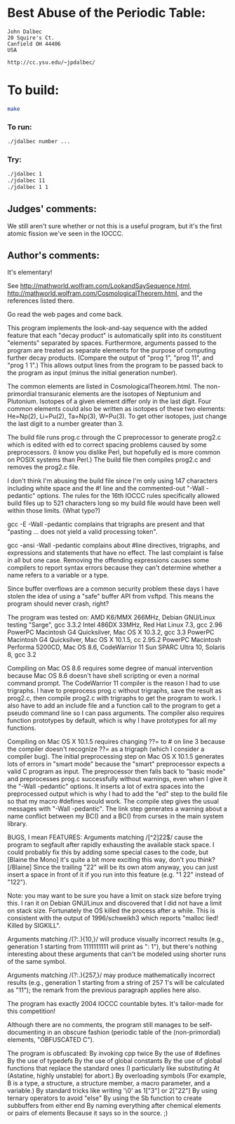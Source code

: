 # Best Abuse of the Periodic Table:

    John Dalbec
    20 Squire's Ct.
    Canfield OH 44406
    USA

    http://cc.ysu.edu/~jpdalbec/

# To build:

```sh
make
```

### To run:

```sh
./jdalbec number ...
```

### Try:

```sh
./jdalbec 1
./jdalbec 11
./jdalbec 1 1

```

## Judges' comments:

We still aren't sure whether or not this is a useful program, but
it's the first atomic fission we've seen in the IOCCC.

## Author's comments:

It's elementary!

See http://mathworld.wolfram.com/LookandSaySequence.html,
http://mathworld.wolfram.com/CosmologicalTheorem.html,
and the references listed there.

Go read the web pages and come back.

This program implements the look-and-say sequence with the
added feature that each "decay product" is automatically split
into its constituent "elements" separated by spaces.  Furthermore,
arguments passed to the program are treated as separate elements
for the purpose of computing further decay products.  (Compare
the output of "prog 1", "prog 11", and "prog 1 1".)  This
allows output lines from the program to be passed back to the
program as input (minus the initial generation number).

The common elements are listed in CosmologicalTheorem.html.
The non-primordial transuranic elements are the isotopes of
Neptunium and Plutonium.  Isotopes of a given element differ
only in the last digit.  Four common elements could also be
written as isotopes of these two elements: He=Np(2), Li=Pu(2),
Ta=Np(3), W=Pu(3).  To get other isotopes, just change the
last digit to a number greater than 3.

The build file runs prog.c through the C preprocessor to
generate prog2.c which is edited with ed to correct spacing
problems caused by some preprocessors.  (I know you dislike
Perl, but hopefully ed is more common on POSIX systems than
Perl.)  The build file then compiles prog2.c and removes the
prog2.c file.

I don't think I'm abusing the build file since I'm only using
147 characters including white space and the #! line and the
commented-out "-Wall -pedantic" options.  The rules for the
16th IOCCC rules specifically allowed build files up to 521
characters long so my build file would have been well within
those limits.  (What typo?)

gcc -E -Wall -pedantic complains that trigraphs are present and that
"pasting ... does not yield a valid processing token".

gcc -ansi -Wall -pedantic complains about #line directives,
trigraphs, and expressions and statements that have no effect.
The last complaint is false in all but one case.  Removing
the offending expressions causes some compilers to report
syntax errors because they can't determine whether a name
refers to a variable or a type.

Since buffer overflows are a common security problem these
days I have stolen the idea of using a "safe" buffer API from
vsftpd.  This means the program should never crash, right?

The program was tested on:
AMD K6/MMX 266MHz, Debian GNU/Linux testing "Sarge", gcc 3.3.2
Intel 486DX 33MHz, Red Hat Linux 7.3, gcc 2.96
PowerPC Macintosh G4 Quicksilver, Mac OS X 10.3.2, gcc 3.3
PowerPC Macintosh G4 Quicksilver, Mac OS X 10.1.5, cc 2.95.2
PowerPC Macintosh Performa 5200CD, Mac OS 8.6, CodeWarrior 11
Sun SPARC Ultra 10, Solaris 8, gcc 3.2

Compiling on Mac OS 8.6 requires some degree of manual
intervention because Mac OS 8.6 doesn't have shell scripting
or even a normal command prompt.  The CodeWarrior 11 compiler
is the reason I had to use trigraphs.  I have to preprocess
prog.c without trigraphs, save the result as prog2.c, then
compile prog2.c with trigraphs to get the program to work.
I also have to add an include file and a function call to the
program to get a pseudo command line so I can pass arguments.
The compiler also requires function prototypes by default,
which is why I have prototypes for all my functions.

Compiling on Mac OS X 10.1.5 requires changing ??= to \# on
line 3 because the compiler doesn't recognize ??= as a trigraph
(which I consider a compiler bug).  The initial preprocessing
step on Mac OS X 10.1.5 generates lots of errors in "smart
mode" because the "smart" preprocessor expects a valid C
program as input.  The preprocessor then falls back to "basic
mode" and preprocesses prog.c successfully without warnings,
even when I give it the "-Wall -pedantic" options.  It inserts
a lot of extra spaces into the preprocessed output which is
why I had to add the "ed" step to the build file so that my
macro #defines would work.  The compile step gives the usual
messages with "-Wall -pedantic".  The link step generates a
warning about a name conflict between my BC() and a BC() from
curses in the main system library.

BUGS, I mean FEATURES:
Arguments matching /[^2]22$/ cause the program to segfault
after rapidly exhausting the available stack space.  I could
probably fix this by adding some special cases to the code,
but [Blaine the Mono] it's quite a bit more exciting this way,
don't you think?[/Blaine]  Since the trailing "22" will be
its own atom anyway, you can just insert a space in front of
it if you run into this feature (e.g. "1 22" instead of "122").

Note: you may want to be sure you have a limit on stack size
before trying this.  I ran it on Debian GNU/Linux and discovered
that I did not have a limit on stack size.  Fortunately the
OS killed the process after a while.  This is consistent with
the output of 1996/schweikh3 which reports "malloc lied!
Killed by SIGKILL".

Arguments matching /(?:.){10,}/ will produce visually incorrect
results (e.g., generation 1 starting from 1111111111 will
print as ": 1"), but there's nothing interesting about these
arguments that can't be modeled using shorter runs of the same
symbol.

Arguments matching /(?:.){257,}/ may produce mathematically
incorrect results (e.g., generation 1 starting from a string
of 257 1's will be calculated as "11"); the remark from the
previous paragraph applies here also.

The program has exactly 2004 IOCCC countable bytes.  It's
tailor-made for this competition!

Although there are no comments, the program still manages to
be self- documenting in an obscure fashion (periodic table of
the (non-primordial) elements, "OBFUSCATED C").

The program is obfuscated:
By invoking cpp twice
By the use of #defines
By the use of typedefs
By the use of global constants
By the use of global functions that replace the standard ones (I
particularly like substituting At (Astatine, highly unstable) for abort.)
By overloading symbols (For example, B is a type, a structure, a structure
member, a macro parameter, and a variable.)
By standard tricks like writing '\0' as 1["3"] or 2["22"]
By using ternary operators to avoid "else"
By using the Sb function to create subbuffers from either end
By naming everything after chemical elements or pairs of elements
Because it says so in the source. ;)
